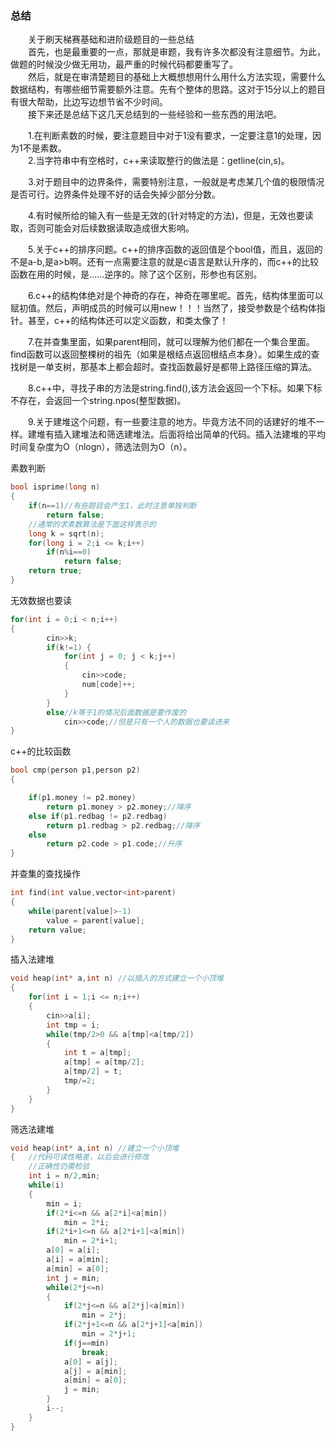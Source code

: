 ### 总结

&emsp;&emsp;关于刷天梯赛基础和进阶级题目的一些总结
<br>
&emsp;&emsp;首先，也是最重要的一点，那就是审题，我有许多次都没有注意细节。为此，做题的时候没少做无用功，最严重的时候代码都要重写了。
<br>
&emsp;&emsp;然后，就是在审清楚题目的基础上大概想想用什么用什么方法实现，需要什么数据结构，有哪些细节需要额外注意。先有个整体的思路。这对于15分以上的题目有很大帮助，比边写边想节省不少时间。
<br>
&emsp;&emsp;接下来还是总结下这几天总结到的一些经验和一些东西的用法吧。

&emsp;&emsp;1.在判断素数的时候，要注意题目中对于1没有要求，一定要注意1的处理，因为1不是素数。
<br>
&emsp;&emsp;2.当字符串中有空格时，c++来读取整行的做法是：getline(cin,s)。

&emsp;&emsp;3.对于题目中的边界条件，需要特别注意，一般就是考虑某几个值的极限情况是否可行。边界条件处理不好的话会失掉少部分分数。

&emsp;&emsp;4.有时候所给的输入有一些是无效的(针对特定的方法)，但是，无效也要读取，否则可能会对后续数据读取造成很大影响。

&emsp;&emsp;5.关于c++的排序问题。c++的排序函数的返回值是个bool值，而且，返回的不是a-b,是a>b啊。还有一点需要注意的就是c语言是默认升序的，而c++的比较函数在用的时候，是……逆序的。除了这个区别，形参也有区别。

&emsp;&emsp;6.c++的结构体绝对是个神奇的存在，神奇在哪里呢。首先，结构体里面可以赋初值。然后，声明成员的时候可以用new！！！当然了，接受参数是个结构体指针。甚至，c++的结构体还可以定义函数，和类太像了！

&emsp;&emsp;7.在并查集里面，如果parent相同，就可以理解为他们都在一个集合里面。find函数可以返回整棵树的祖先（如果是根结点返回根结点本身）。如果生成的查找树是一单支树，那基本上都会超时。查找函数最好是都带上路径压缩的算法。

&emsp;&emsp;8.c++中，寻找子串的方法是string.find(),该方法会返回一个下标。如果下标不存在，会返回一个string.npos(整型数据)。

&emsp;&emsp;9.关于建堆这个问题，有一些要注意的地方。毕竟方法不同的话建好的堆不一样。建堆有插入建堆法和筛选建堆法。后面将给出简单的代码。插入法建堆的平均时间复杂度为O（nlogn），筛选法则为O（n）。

素数判断
```c++
bool isprime(long n)
{
    if(n==1)//有些题目会产生1，此时注意单独判断
        return false;
    //通常的求素数算法是下面这样表示的
    long k = sqrt(n);
    for(long i = 2;i <= k;i++)
        if(n%i==0)
            return false;
    return true;
}
```
无效数据也要读
```c++
for(int i = 0;i < n;i++)
{
        cin>>k;
        if(k!=1) {
            for(int j = 0; j < k;j++)
            {
                cin>>code;
                num[code]++;
            }
        }
        else//k等于1的情况后面数据是要作废的
            cin>>code;//但是只有一个人的数据也要读进来
}
```
c++的比较函数
```c++
bool cmp(person p1,person p2)
{

	if(p1.money != p2.money)
		return p1.money > p2.money;//降序
	else if(p1.redbag != p2.redbag)
		return p1.redbag > p2.redbag;//降序
	else
		return p2.code > p1.code;//升序
}
```
并查集的查找操作
```c++
int find(int value,vector<int>parent)
{
    while(parent[value]>-1)
        value = parent[value];
    return value;
}
```
插入法建堆
```c++
void heap(int* a,int n) //以插入的方式建立一个小顶堆
{
    for(int i = 1;i <= n;i++)
    {
        cin>>a[i];
        int tmp = i;
        while(tmp/2>0 && a[tmp]<a[tmp/2])
        {
            int t = a[tmp];
            a[tmp] = a[tmp/2];
            a[tmp/2] = t;
            tmp/=2;
        }
    }
}
```
筛选法建堆
```c++
void heap(int* a,int n) //建立一个小顶堆
{   //代码可读性略差，以后会进行修改
    //正确性仍需检验
    int i = n/2,min;
    while(i)
    {
        min = i;
        if(2*i<=n && a[2*i]<a[min])
            min = 2*i;
        if(2*i+1<=n && a[2*i+1]<a[min])
            min = 2*i+1;
        a[0] = a[i];
        a[i] = a[min];
        a[min] = a[0];
        int j = min;
        while(2*j<=n)
        {
            if(2*j<=n && a[2*j]<a[min])
                min = 2*j;
            if(2*j+1<=n && a[2*j+1]<a[min])
                min = 2*j+1;
            if(j==min)
                break;
            a[0] = a[j];
            a[j] = a[min];
            a[min] = a[0];
            j = min;
        }
        i--;
    }
}
```